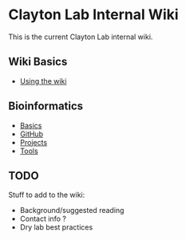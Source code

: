 # Clayton Lab Internal Wiki

This is the current Clayton Lab internal wiki.

## Wiki Basics

* [Using the wiki](usage/index.md)

## Bioinformatics

* [Basics](bioinformatics/basics.md) 
* [GitHub](bioinformatics/github.md)
* [Projects](bioinformatics/projects.md)
* [Tools](bioinformatics/tools/index.md)

## TODO

Stuff to add to the wiki:

* Background/suggested reading
* Contact info ?
* Dry lab best practices
